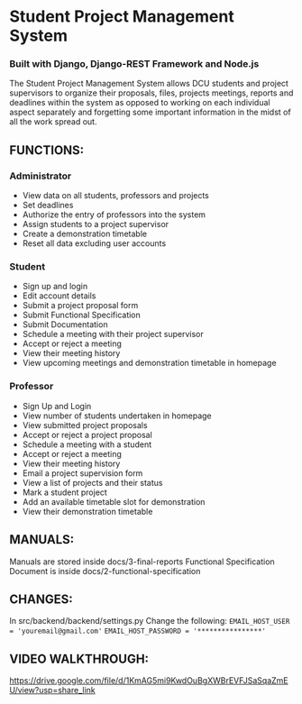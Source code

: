 # Student Project Management System

### Built with Django, Django-REST Framework and Node.js 

The Student Project Management System allows DCU students and project supervisors to organize their proposals, files, projects meetings, reports and deadlines within the system as opposed to working on each individual aspect separately and forgetting some important information in the midst of all the work spread out.


## FUNCTIONS:
### Administrator
* View data on all students, professors and projects
* Set deadlines
* Authorize the entry of professors into the system
* Assign students to a project supervisor
* Create a demonstration timetable
* Reset all data excluding user accounts

### Student
* Sign up and login
* Edit account details
* Submit a project proposal form
* Submit Functional Specification
* Submit Documentation
* Schedule a meeting with their project supervisor
* Accept or reject a meeting
* View their meeting history
* View upcoming meetings and demonstration timetable in homepage

### Professor
* Sign Up and Login
* View number of students undertaken in homepage
* View submitted project proposals
* Accept or reject a project proposal
* Schedule a meeting with a student
* Accept or reject a meeting
* View their meeting history
* Email a project supervision form
* View a list of projects and their status
* Mark a student project
* Add an available timetable slot for demonstration
* View their demonstration timetable


## MANUALS:
Manuals are stored inside docs/3-final-reports
Functional Specification Document is inside docs/2-functional-specification


## CHANGES:
In src/backend/backend/settings.py
Change the following:
`EMAIL_HOST_USER = 'youremail@gmail.com'`
`EMAIL_HOST_PASSWORD = '****************'`


## VIDEO WALKTHROUGH:
https://drive.google.com/file/d/1KmAG5mi9KwdOuBgXWBrEVFJSaSqaZmEU/view?usp=share_link
